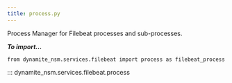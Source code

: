 ```yaml
---
title: process.py
---
```


Process Manager for Filebeat processes and sub-processes.

***To import...***
```python3
from dynamite_nsm.services.filebeat import process as filebeat_process
```
::: dynamite_nsm.services.filebeat.process